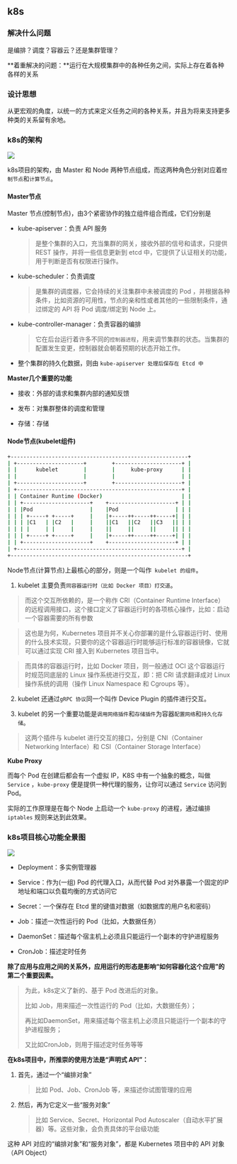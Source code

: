 ## k8s

### 解决什么问题

是编排？调度？容器云？还是集群管理？

**着重解决的问题：**运行在大规模集群中的各种任务之间，实际上存在着各种各样的关系



### 设计思想

从更宏观的角度，以统一的方式来定义任务之间的各种关系，并且为将来支持更多种类的关系留有余地。



### k8s的架构



![](https://sink-blog-pic.oss-cn-shenzhen.aliyuncs.com/img/CICD/F04773ED-3CB1-4057-BE04-A88CE572E024.png)

k8s项目的架构，由 Master 和 Node 两种节点组成，而这两种角色分别对应着`控制节点`和`计算节点`。



#### Master节点

Master 节点(控制节点)，由3个紧密协作的独立组件组合而成，它们分别是

* kube-apiserver：负责 API 服务

  > 是整个集群的入口，充当集群的网关，接收外部的信号和请求，只提供 REST 操作，并将一些信息更新到 etcd 中，它提供了认证相关的功能，用于判断是否有权限进行操作。

* kube-scheduler：负责调度

  > 是集群的调度器，它会持续的关注集群中未被调度的 Pod ，并根据各种条件，比如资源的可用性，节点的亲和性或者其他的一些限制条件，通过绑定的 API 将 Pod 调度/绑定到 Node 上。

* kube-controller-manager：负责容器的编排

  > 它在后台运行着许多不同的`控制器进程`，用来调节集群的状态。当集群的配置发生变更，控制器就会朝着预期的状态开始工作。

* 整个集群的持久化数据，则由 `kube-apiserver 处理后保存在 Etcd 中`



**Master几个重要的功能**

- 接收：外部的请求和集群内部的通知反馈

- 发布：对集群整体的调度和管理

- 存储：存储




#### Node节点(kubelet组件)

```bash
+--------------------------------------------------------+       
| +---------------------+        +---------------------+ |       
| |      kubelet        |        |     kube-proxy      | |       
| |                     |        |                     | |       
| +---------------------+        +---------------------+ |       
| +----------------------------------------------------+ |       
| | Container Runtime (Docker)                         | |       
| | +---------------------+    +---------------------+ | |       
| | |Pod                  |    |Pod                  | | |       
| | | +-----+ +-----+     |    |+-----++-----++-----+| | |       
| | | |C1   | |C2   |     |    ||C1   ||C2   ||C3   || | |       
| | | |     | |     |     |    ||     ||     ||     || | |       
| | | +-----+ +-----+     |    |+-----++-----++-----+| | |       
| | +---------------------+    +---------------------+ | |       
| +----------------------------------------------------+ |       
+--------------------------------------------------------+  
```

Node节点(计算节点)上最核心的部分，则是一个叫作` kubelet 的组件`。



1. kubelet 主要负责`同容器运行时（比如 Docker 项目）打交道`。

> 而这个交互所依赖的，是一个称作 CRI（Container Runtime Interface）的远程调用接口，这个接口定义了容器运行时的各项核心操作，比如：启动一个容器需要的所有参数

>这也是为何，Kubernetes 项目并不关心你部署的是什么容器运行时、使用的什么技术实现，只要你的这个容器运行时能够运行标准的容器镜像，它就可以通过实现 CRI 接入到 Kubernetes 项目当中。

> 而具体的容器运行时，比如 Docker 项目，则一般通过 OCI 这个容器运行时规范同底层的 Linux 操作系统进行交互，即：把 CRI 请求翻译成对 Linux 操作系统的调用（操作 Linux Namespace 和 Cgroups 等）。

2. kubelet 还通过`gRPC 协议`同一个叫作 Device Plugin 的插件进行交互。

3. kubelet 的另一个重要功能是`调用网络插件`和`存储插件`为容器`配置网络`和`持久化存储`。

> 这两个插件与 kubelet 进行交互的接口，分别是 CNI（Container Networking Interface）和 CSI（Container Storage Interface）



**Kube Proxy**

而每个 Pod 在创建后都会有一个虚拟 IP，K8S 中有一个抽象的概念，叫做 `Service` ，`kube-proxy` 便是提供一种代理的服务，让你可以通过 `Service` 访问到 Pod。



实际的工作原理是在每个 Node 上启动一个 `kube-proxy` 的进程，通过编排 `iptables` 规则来达到此效果。



### k8s项目核心功能全景图

![](https://sink-blog-pic.oss-cn-shenzhen.aliyuncs.com/img/CICD/91110BC1-9B5B-495C-A9EF-14F3250DBC1A.png)





* Deployment：多实例管理器

* Service：作为(一组) Pod 的代理入口，从而代替 Pod 对外暴露一个固定的IP地址和端口以负载均衡的方式访问它
* Secret：一个保存在 Etcd 里的键值对数据（如数据库的用户名和密码）
* Job：描述一次性运行的 Pod（比如，大数据任务）
* DaemonSet：描述每个宿主机上必须且只能运行一个副本的守护进程服务
* CronJob：描述定时任务



**除了应用与应用之间的关系外，应用运行的形态是影响“如何容器化这个应用”的第二个重要因素。**

> 为此，k8s定义了新的、基于 Pod 改进后的对象。
>
> 
>
> 比如 Job，用来描述一次性运行的 Pod（比如，大数据任务）；
>
> 再比如DaemonSet，用来描述每个宿主机上必须且只能运行一个副本的守护进程服务；
>
> 又比如CronJob，则用于描述定时任务等等



**在k8s项目中，所推崇的使用方法是“声明式 API”：**

1. 首先，通过一个“编排对象”

   > 比如 Pod、Job、CronJob 等，来描述你试图管理的应用

2. 然后，再为它定义一些“服务对象”

   > 比如 Service、Secret、Horizontal Pod Autoscaler（自动水平扩展器）等。这些对象，会负责具体的平台级功能

这种 API 对应的“编排对象”和“服务对象”，都是 Kubernetes 项目中的 API 对象（API Object）


